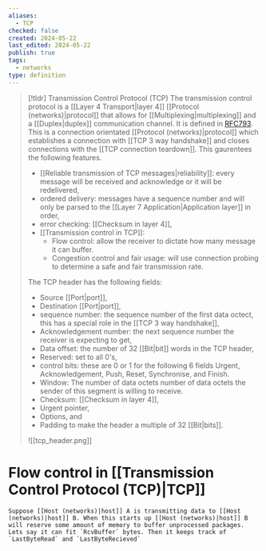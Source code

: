 ```yaml
---
aliases:
  - TCP
checked: false
created: 2024-05-22
last_edited: 2024-05-22
publish: true
tags:
  - networks
type: definition
---
```

>[!tldr] Transmission Control Protocol (TCP)
>The transmission control protocol is a [[Layer 4 Transport|layer 4]] [[Protocol (networks)|protocol]] that allows for [[Multiplexing|multiplexing]] and a [[Duplex|duplex]] communication channel. It is defined in [RFC793](https://www.ietf.org/rfc/rfc793.txt). This is a connection orientated [[Protocol (networks)|protocol]] which establishes a connection with [[TCP 3 way handshake]] and closes connections with the [[TCP connection teardown]]. This gaurentees the following features. 
>- [[Reliable transmission of TCP messages|reliability]]: every message will be received and acknowledge or it will be redelivered,
>- ordered delivery: messages have a sequence number and will only be parsed to the [[Layer 7 Application|Application layer]] in order,
>- error checking: [[Checksum in layer 4]],
>- [[Transmission control in TCP]]:
>	- Flow control: allow the receiver to dictate how many message it can buffer.
>	- Congestion control and fair usage: will use connection probing to determine a safe and fair transmission rate.
>
>The TCP header has the following fields:
>
>- Source [[Port|port]],
>- Destination [[Port|port]],
>- sequence number: the sequence number of the first data octect, this has a special role in the [[TCP 3 way handshake]],
>- Acknowledgement number: the next sequence number the receiver is expecting to get,
>- Data offset: the number of 32 [[Bit|bit]] words in the TCP header,
>- Reserved: set to all 0's,
>- control bits: these are 0 or 1 for the following 6 fields Urgent, Acknowledgement, Push, Reset, Synchronise, and Finish.
>- Window: The number of data octets number of data octets the sender of this segment is willing to receive. 
>- Checksum: [[Checksum in layer 4]],
>- Urgent pointer,
>- Options, and
>- Padding to make the header a multiple of 32 [[Bit|bits]].
>
>![[tcp_header.png]]


# Flow control in [[Transmission Control Protocol (TCP)|TCP]]

	Suppose [[Host (networks)|host]] A is transmitting data to [[Host (networks)|host]] B. When this starts up [[Host (networks)|host]] B will reserve some amount of memory to buffer unprocessed packages. Lets say it can fit `RcvBuffer` bytes. Then it keeps track of `LastByteRead` and `LastByteRecieved` 


